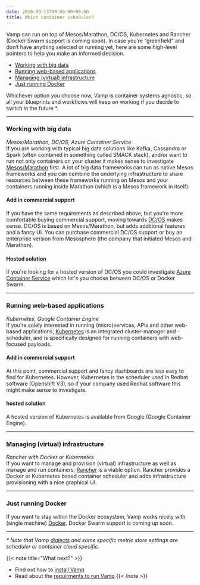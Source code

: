 ```yaml
---
date: 2016-09-13T09:00:00+00:00
title: Which container scheduler?
---
```

Vamp can run on top of Mesos/Marathon, DC/OS, Kubernetes and Rancher (Docker Swarm support is coming soon). In case you’re “greenfield” and don’t have anything selected or running yet, here are some high-level pointers to help you make an informed decision. 

* [Working with big data](/documentation/how-vamp-works/what-to-choose/#working-with-big-data)
* [Running web-based applications](/documentation/how-vamp-works/what-to-choose/#running-web-based-applications)
* [Managing (virtual) infrastructure](/documentation/how-vamp-works/what-to-choose/#managing-virtual-infrastructure)
* [Just running Docker](/documentation/how-vamp-works/what-to-choose/#just-running-docker)

Whichever option you choose now, Vamp is container systems agnostic, so all your blueprints and workflows will keep on working if you decide to switch in the future *.

-------

### Working with big data
_Mesos/Marathon, DC/OS, Azure Container Service_  
If you are working with typical big data solutions like Kafka, Cassandra or Spark (often combined in something called SMACK stack), and/or want to run not only containers on your cluster it makes sense to investigate [Mesos/Marathon](/documentation/installation/mesos-marathon/) first. A lot of big data frameworks can run as native Mesos frameworks and you can combine the underlying infrastructure to share resources between these frameworks running on Mesos and your containers running inside Marathon (which is a Mesos framework in itself).

#### Add in commercial support
If you have the same requirements as described above, but you're more comfortable buying commercial support, moving towards [DC/OS](/documentation/installation/dcos/) makes sense. DC/OS is based on Mesos/Marathon, but adds additional features and a fancy UI. You can purchase commercial DC/OS support or buy an enterprise version from Mesosphere (the company that initiated Mesos and Marathon).

#### Hosted solution
If you're looking for a hosted version of DC/OS you could investigate [Azure Container Service](/documentation/installation/azure-container-service/) which let's you choose between DC/OS or Docker Swarm.

-------

### Running web-based applications
_Kubernetes, Google Container Engine_  
If you're solely interested in running (micro)services, APIs and other web-based applications, [Kubernetes](/documentation/installation/kubernetes/) is an integrated cluster-manager and -scheduler, and is specifically designed for running containers with web-focused payloads. 

#### Add in commercial support
At this point, commercial support and fancy dashboards are less easy to find for Kubernetes. However, Kubernetes is the scheduler used in Redhat software (Openshift V3), so if your company used Redhat software this might make sense to investigate.

#### hosted solution
A hosted version of Kubernetes is available from Google (Google Container Engine). 

-------

### Managing (virtual) infrastructure
_Rancher with Docker or Kubernetes_  
If you want to manage and provision (virtual) infrastructure as well as manage and run containers, [Rancher](/documentation/installation/rancher/) is a viable option. Rancher provides a Docker or Kubernetes based container scheduler and adds infrastructure provisioning with a nice graphical UI.

-------

### Just running Docker
If you want to stay within the Docker ecosystem, Vamp works nicely with (single machine) [Docker](/documentation/installation/docker/). Docker Swarm support is coming up soon.

-------
  
_* Note that Vamp [dialects](/documentation/using-vamp/blueprints#dialects) and some specific metric store settings are scheduler or container cloud specific._

{{< note title="What next?" >}}
* Find out how to [install Vamp](/documentation/installation) 
* Read about the [requirments to run Vamp](/documentation/how-vamp-works/requirements) 
{{< /note >}}